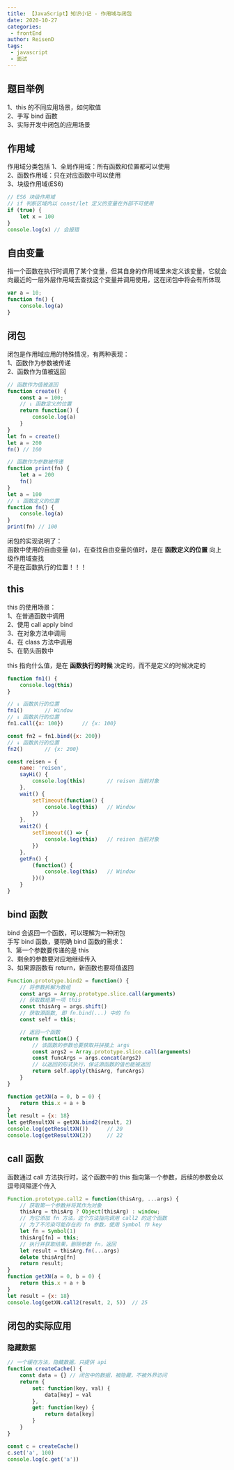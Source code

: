 ```yaml
---
title: 【JavaScript】知识小记 - 作用域与闭包
date: 2020-10-27
categories:
 - frontEnd
author: ReisenD
tags:
 - javascript
 - 面试
---
```


## 题目举例
1、this 的不同应用场景，如何取值  
2、手写 bind 函数  
3、实际开发中闭包的应用场景

## 作用域
作用域分类包括
1、全局作用域：所有函数和位置都可以使用  
2、函数作用域：只在对应函数中可以使用  
3、块级作用域(ES6)  

```js
// ES6 块级作用域
// if 判断区域内以 const/let 定义的变量在外部不可使用
if (true) {
    let x = 100
}
console.log(x) // 会报错
```

## 自由变量
指一个函数在执行时调用了某个变量，但其自身的作用域里未定义该变量，它就会向最近的一层外层作用域去查找这个变量并调用使用，这在闭包中将会有所体现
```js
var a = 10;
function fn() {
    console.log(a)
}
```


## 闭包
闭包是作用域应用的特殊情况，有两种表现：  
1、函数作为参数被传递  
2、函数作为值被返回  
```js
// 函数作为值被返回
function create() {
    const a = 100;
    // ↓ 函数定义的位置
    return function() {
        console.log(a)
    }
}
let fn = create()
let a = 200
fn() // 100

// 函数作为参数被传递
function print(fn) {
    let a = 200
    fn()
}
let a = 100
// ↓ 函数定义的位置
function fn() {
    console.log(a)
}
print(fn) // 100
```
闭包的实现说明了：  
函数中使用的自由变量 (a)，在查找自由变量的值时，是在 **函数定义的位置** 向上级作用域查找  
不是在函数执行的位置！！！

## this
this 的使用场景：  
1、在普通函数中调用  
2、使用 call apply bind  
3、在对象方法中调用  
4、在 class 方法中调用  
5、在箭头函数中  

this 指向什么值，是在 **函数执行的时候** 决定的，而不是定义的时候决定的
```js
function fn1() {
    console.log(this)
}

// ↓ 函数执行的位置
fn1()       // Window
// ↓ 函数执行的位置
fn1.call({x: 100})      // {x: 100}

const fn2 = fn1.bind({x: 200})
// ↓ 函数执行的位置
fn2()       // {x: 200}

const reisen = {
    name: 'reisen',
    sayHi() {
        console.log(this)       // reisen 当前对象
    },
    wait() {
        setTimeout(function() {
            console.log(this)   // Window
        })
    },
    wait2() {
        setTimeout(() => {
            console.log(this)   // reisen 当前对象
        })
    },
    getFn() {
        (function() {
            console.log(this)   // Window
        })()
    }
}
```

## bind 函数
bind 会返回一个函数，可以理解为一种闭包  
手写 bind 函数，要明确 bind 函数的需求：   
1、第一个参数要传递的是 this  
2、剩余的参数要对应地继续传入  
3、如果源函数有 return，新函数也要将值返回  
```js
Function.prototype.bind2 = function() {
    // 将参数拆解为数组
    const args = Array.prototype.slice.call(arguments)
    // 获取数组第一项 this
    const thisArg = args.shift()
    // 获取源函数, 即 fn.bind(...) 中的 fn
    const self = this;

    // 返回一个函数
    return function() {
        // 该函数的参数也要获取并拼接上 args
        const args2 = Array.prototype.slice.call(arguments)
        const funcArgs = args.concat(args2)
        // 以返回的形式执行，保证源函数的值也能被返回
        return self.apply(thisArg, funcArgs)
    }
}

function getXN(a = 0, b = 0) {
    return this.x + a + b
}
let result = {x: 18}
let getResultXN = getXN.bind2(result, 2)
console.log(getResultXN())      // 20
console.log(getResultXN(2))     // 22
```

## call 函数
函数通过 call 方法执行时，这个函数中的 this 指向第一个参数，后续的参数会以逗号间隔逐个传入
```js
Function.prototype.call2 = function(thisArg, ...args) {
    // 获取第一个参数并将其作为对象
    thisArg = thisArg ? Object(thisArg) : window;
    // 为它添加 fn 方法，这个方法指向调用 call2 的这个函数 
    // 为了不污染可能存在的 fn 参数，使用 Symbol 作 key
    let fn = Symbol(1)
    thisArg[fn] = this;
    // 执行并获取结果，删除参数 fn，返回
    let result = thisArg.fn(...args)
    delete thisArg[fn]
    return result;
}
function getXN(a = 0, b = 0) {
    return this.x + a + b
}
let result = {x: 18}
console.log(getXN.call2(result, 2, 5))  // 25
```


## 闭包的实际应用
### 隐藏数据
```js
// 一个缓存方法，隐藏数据，只提供 api
function createCache() {
    const data = {} // 闭包中的数据，被隐藏，不被外界访问
    return {
        set: function(key, val) {
            data[key] = val
        },
        get: function(key) {
            return data[key]
        }
    }
}

const c = createCache()
c.set('a', 100)
console.log(c.get('a'))
```